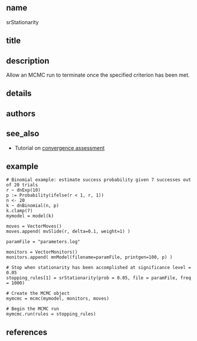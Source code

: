 ## name
srStationarity
## title

## description
Allow an MCMC run to terminate once the specified criterion has been met.

## details
## authors
## see_also
- Tutorial on [convergence assessment](https://revbayes.github.io/tutorials/convergence/)

## example
```
# Binomial example: estimate success probability given 7 successes out of 20 trials
r ~ dnExp(10)
p := Probability(ifelse(r < 1, r, 1))
n <- 20
k ~ dnBinomial(n, p)
k.clamp(7)
mymodel = model(k)

moves = VectorMoves()
moves.append( mvSlide(r, delta=0.1, weight=1) )

paramFile = "parameters.log"

monitors = VectorMonitors()
monitors.append( mnModel(filename=paramFile, printgen=100, p) )

# Stop when stationarity has been accomplished at significance level = 0.05
stopping_rules[1] = srStationarity(prob = 0.05, file = paramFile, freq = 1000)

# Create the MCMC object
mymcmc = mcmc(mymodel, monitors, moves)

# Begin the MCMC run
mymcmc.run(rules = stopping_rules)
```

## references
